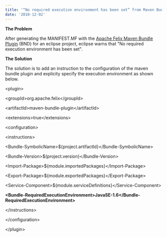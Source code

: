 ```yaml
---
title: '“No required execution environment has been set” from Maven Bundle Plugin'
date: '2010-12-02'
---
```


**The Problem**

After generating the MANIFEST.MF with the [Apache Felix Maven Bundle Plugin](http://felix.apache.org/site/apache-felix-maven-bundle-plugin-bnd.html) (BND) for an eclipse project, eclipse warns that "No required execution environment has been set".

**The Solution**

The solution is to add an instruction to the configuration of the maven bundle plugin and explicity specify the execution environment as shown below.

<plugin\>

<groupId\>org.apache.felix</groupId\>

<artifactId\>maven\-bundle-plugin</artifactId\>

<extensions\>true</extensions\>

<configuration\>

<instructions\>

<Bundle-SymbolicName\>${project.artifactId}</Bundle-SymbolicName\>

<Bundle-Version\>${project.version}</Bundle-Version\>

<Import-Package\>${module.importedPackages}</Import-Package\>

<Export-Package\>${module.exportedPackages}</Export-Package\>

<Service-Component\>${module.serviceDefinitions}</Service-Component\>

**<Bundle-RequiredExecutionEnvironment\>JavaSE-1.6</Bundle-RequiredExecutionEnvironment\>**

</instructions\>

</configuration\>

</plugin\>
